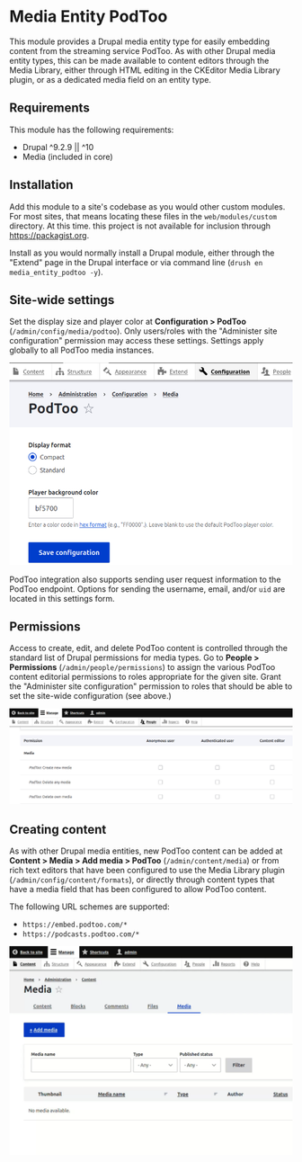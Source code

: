 # Media Entity PodToo

This module provides a Drupal media entity type for easily embedding content from the streaming service PodToo. As with other Drupal media entity types, this can be made available to content editors through the Media Library, either through HTML editing in the CKEditor Media Library plugin, or as a dedicated media field on an entity type.

## Requirements

This module has the following requirements:

- Drupal ^9.2.9 || ^10
- Media (included in core)

## Installation

Add this module to a site's codebase as you would other custom modules. For most sites, that means locating these files in the `web/modules/custom` directory. At this time. this project is not available for inclusion through https://packagist.org.

Install as you would normally install a Drupal module, either through the "Extend" page in the Drupal interface or via command line (`drush en media_entity_podtoo -y`).

## Site-wide settings

Set the display size and player color at **Configuration > PodToo** (`/admin/config/media/podtoo`). Only users/roles with the "Administer site configuration" permission may access these settings. Settings apply globally to all PodToo media instances.

![Screenshot of site-wide configuration form](podtoo-settings.png)

PodToo integration also supports sending user request information to the PodToo endpoint. Options for sending the username, email, and/or `uid` are located in this settings form.

## Permissions

Access to create, edit, and delete PodToo content is controlled through the standard list of Drupal permissions for media types. Go to **People > Permissions** (`/admin/people/permissions`) to assign the various PodToo content editorial permissions to roles appropriate for the given site. Grant the "Administer site configuration" permission to roles that should be able to set the site-wide configuration (see above.)

![Screenshot of permissions associated with PodToo entities](podtoo-permissions.png)


## Creating content

As with other Drupal media entities, new PodToo content can be added at **Content > Media > Add media > PodToo** (`/admin/content/media`) or from rich text editors that have been configured to use the Media Library plugin (`/admin/config/content/formats`), or directly through content types that have a media field that has been configured to allow PodToo content.

The following URL schemes are supported:

- `https://embed.podtoo.com/*`
- `https://podcasts.podtoo.com/*`

![Screencast of adding new PodToo content from the Media Library](podtoo-create.gif)

